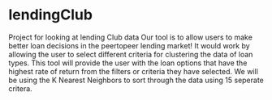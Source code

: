 # lendingClub
Project for looking at lending Club data 
Our tool is to allow users to make better loan decisions in the
peer­to­peer lending market! It would work by allowing the user to select different
criteria for clustering the data of loan types. This tool will provide the user with the
loan options that have the highest rate of return from the filters or criteria they
have selected. We will be using the K Nearest Neighbors to sort through the data using 15 seperate critera. 
